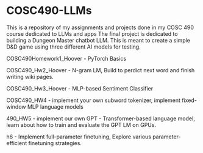 # COSC490-LLMs
This is a repository of my assignments and projects done in my COSC 490 course dedicated to LLMs and apps
The final project is dedicated to building a Dungeon Master chatbot LLM. This is meant to create a simple D&D game using three different AI models for testing.

COSC490Homework1_Hoover - PyTorch Basics

COSC490_Hw2_Hoover - N-gram LM, Build to perdict next word and finish writing wiki pages.

COSC490_Hw3_Hoover - MLP-based Sentiment Classifier

COSC490_HW4 - implement your own subword tokenizer, implement fixed-window MLP language models

490_HW5 - implement our own GPT - Transformer-based language model, learn about how to train and evaluate the GPT LM on GPUs.

h6 - Implement full-parameter finetuning, Explore various parameter-efficient finetuning strategies.
